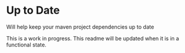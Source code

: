 Up to Date
=
Will help keep your maven project dependencies up to date

This is a work in progress.  This readme will be updated when it is in a functional state.